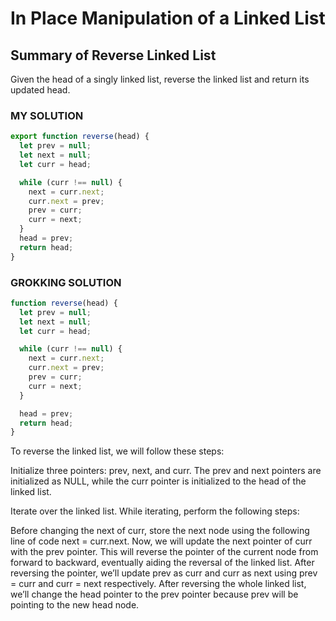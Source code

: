 # In Place Manipulation of a Linked List

## Summary of Reverse Linked List

Given the head of a singly linked list, reverse the linked list and return its updated head.

### MY SOLUTION

```js
export function reverse(head) {
  let prev = null;
  let next = null;
  let curr = head;

  while (curr !== null) {
    next = curr.next;
    curr.next = prev;
    prev = curr;
    curr = next;
  }
  head = prev;
  return head;
}
```

### GROKKING SOLUTION

```js
function reverse(head) {
  let prev = null;
  let next = null;
  let curr = head;

  while (curr !== null) {
    next = curr.next;
    curr.next = prev;
    prev = curr;
    curr = next;
  }

  head = prev;
  return head;
}
```

To reverse the linked list, we will follow these steps:

Initialize three pointers: prev, next, and curr. The prev and next pointers are initialized as NULL, while the curr pointer is initialized to the head of the linked list.

Iterate over the linked list. While iterating, perform the following steps:

Before changing the next of curr, store the next node using the following line of code next = curr.next.
Now, we will update the next pointer of curr with the prev pointer. This will reverse the pointer of the current node from forward to backward, eventually aiding the reversal of the linked list.
After reversing the pointer, we’ll update prev as curr and curr as next using prev = curr and curr = next respectively.
After reversing the whole linked list, we’ll change the head pointer to the prev pointer because prev will be pointing to the new head node.
